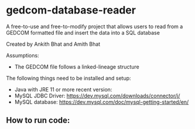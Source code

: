 # gedcom-database-reader
A free-to-use and free-to-modify project that allows users to read from a GEDCOM formatted file and insert the data into a SQL database

Created by Ankith Bhat and Amith Bhat


Assumptions:
- The GEDCOM file follows a linked-lineage structure

The following things need to be installed and setup:
- Java with JRE 11 or more recent version:
- MySQL JDBC Driver:
https://dev.mysql.com/downloads/connector/j/
- MySQL database:
https://dev.mysql.com/doc/mysql-getting-started/en/


How to run code:
-
